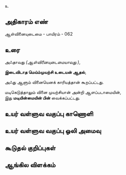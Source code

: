 உ


## அதிகாரம் எண்

ஆள்வினையுடைமை - பாயிரம் - 062
## உரை

அஃதாவது _(ஆள்வினையுடைமையாவது )_,  

**இடைவிடாத மெய்ம்முயற்சி உடையன் ஆதல்**,  

அஃது ஆளும் வினையெனக் காரியத்தான் கூறப்பட்டது.  

மடிகெடுத்தாலும் வினை முயற்சியான் அன்றி ஆளப்படாமையின்,  
இது **மடியின்மையின் பின்** வைக்கப்பட்டது.


## உயர் வள்ளுவ வகுப்பு காணொளி


## உயர் வள்ளுவ வகுப்பு ஒலி அமைவு 


## கூடுதல் குறிப்புகள்


## ஆங்கில விளக்கம்

